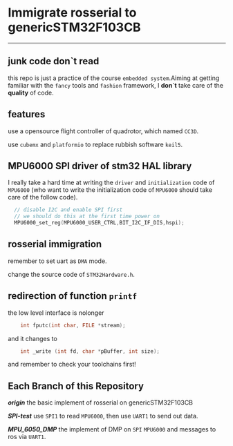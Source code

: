 # Immigrate rosserial to genericSTM32F103CB

---

## junk code don`t read

this repo is just a practice of the course `embedded system`.Aiming at getting familiar with the `fancy` tools and `fashion` framework, I **don`t** take care of the **quality** of code.

## features

use a opensource flight controller of quadrotor, which named `CC3D`.

use `cubemx` and `platformio` to replace rubbish software `keil5`.

## MPU6000 SPI driver of stm32 HAL library

I really take a hard time at writing the `driver` and `initialization` code of `MPU6000` (who want to write the initialization code of `MPU6000` should take care of the follow code).

```cpp
  // disable I2C and enable SPI first
  // we should do this at the first time power on
  MPU6000_set_reg(MPU6000_USER_CTRL,BIT_I2C_IF_DIS,hspi);
```

## rosserial immigration

remember to set uart as `DMA` mode.

change the source code of `STM32Hardware.h`.

## redirection of function `printf`

the low level interface is nolonger

```cpp
    int fputc(int char, FILE *stream);
```

and it changes to

```cpp
    int _write (int fd, char *pBuffer, int size);
```

and remember to check your toolchains first!

## Each Branch of this Repository

***origin***    the basic implement of rosserial on genericSTM32F103CB

***SPI-test***  use `SPI1` to read `MPU6000`, then use `UART1` to send out data.

***MPU_6050_DMP*** the implement of DMP on `SPI` `MPU6000` and messages to ros via `UART1`.
